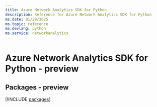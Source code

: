 ```yaml
---
title: Azure Network Analytics SDK for Python
description: Reference for Azure Network Analytics SDK for Python
ms.date: 01/29/2025
ms.topic: reference
ms.devlang: python
ms.service: networkanalytics
---
```

# Azure Network Analytics SDK for Python - preview
## Packages - preview
[!INCLUDE [packages](network-analytics-index.md)]